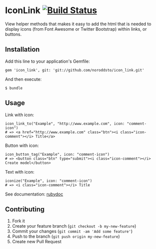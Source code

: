 # IconLink [![Build Status](https://secure.travis-ci.org/noroddsto/icon_link.png?branch=master)](https://travis-ci.org/noroddsto/icon_link)

View helper methods that makes it easy to add the html that is needed to display icons (from Font Awesome or Twitter Bootstrap) within links, or buttons.

## Installation

Add this line to your application's Gemfile:

    gem 'icon_link', git: 'git://github.com/noroddsto/icon_link.git'

And then execute:

    $ bundle

## Usage

Link with icon:

    icon_link_to("Example", "http://www.example.com", icon: "comment-icon")
    # => <a href="http://www.example.com" class="btn"><i class="icon-comment"></i> Title</a>

Button with icon:

    icon_button_tag("Example", icon: "comment-icon")
    # => <button class="btn" type="submit"><i class="icon-comment"></i> Create model</button>
  
Text with icon:

    iconize("Example", icon: "comment-icon")
    # => <i class="icon-comment"></i> Title

See documentation: [rubydoc](http://rubydoc.info/github/noroddsto/icon_link/master/frames)

## Contributing

1. Fork it
2. Create your feature branch (`git checkout -b my-new-feature`)
3. Commit your changes (`git commit -am 'Add some feature'`)
4. Push to the branch (`git push origin my-new-feature`)
5. Create new Pull Request
